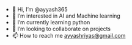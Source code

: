 - 👋 Hi, I’m @ayyash365
- 👀 I’m interested in AI and Machine learning
- 🌱 I’m currently learning python
- 💞️ I’m looking to collaborate on projects
- 📫 How to reach me ayyashriyas@gmail.com

<!---
ayyash365/ayyash365 is a ✨ special ✨ repository because its `README.md` (this file) appears on your GitHub profile.
You can click the Preview link to take a look at your changes.
--->
